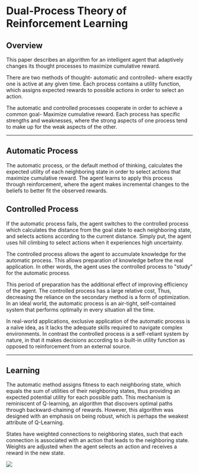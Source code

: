 # Dual-Process Theory of Reinforcement Learning

## Overview
This paper describes an algorithm for an intelligent agent that adaptively changes its thought processes to maximize cumulative reward. 

There are two methods of thought- automatic and controlled- where exactly one is active at any given time. Each process contains a utility function, which assigns expected rewards to possible actions in order to select an action. 

The automatic and controlled processes cooperate in order to achieve a common goal- Maximize cumulative reward. Each process has specific strengths and weaknesses, where the strong aspects of one process tend to make up for the weak aspects of the other.

---

## Automatic Process
The automatic process, or the default method of thinking, calculates the expected utility of each neighboring state in order to select actions that maximize cumulative reward. The agent learns to apply this process through reinforcement, where the agent makes incremental changes to the beliefs to better fit the observed rewards.

## Controlled Process
If the automatic process fails, the agent switches to the controlled process which calculates the distance from the goal state to each neighboring state, and selects actions according to the current distance. Simply put, the agent uses hill climbing to select actions when it experiences high uncertainty.

The controlled process allows the agent to accumulate knowledge for the automatic process. This allows preparation of knowledge before the real application. In other words, the agent uses the controlled process to "study" for the automatic process.

This period of preparation has the additional effect of improving efficiency of the agent. The controlled process has a large relative cost, Thus, decreasing the reliance on the secondary method is a form of optimization. In an ideal world, the automatic process is an air-tight, self-contained system that performs optimally in every situation all the time.

In real-world applications, exclusive application of the automatic process is a naïve idea, as it lacks the adequate skills required to navigate complex environments. In contrast the controlled process is a self-reliant system by nature, in that it makes decisions according to a built-in utility function as opposed to reinforcement from an external source.

---

## Learning
The automatic method assigns fitness to each neighboring state, which equals the sum of utilities of their neighboring states, thus providing an expected potential utility for each possible path. This mechanism is reminiscent of Q-learning, an algorithm that discovers optimal paths through backward-chaining of rewards. However, this algorithm was designed with an emphasis on being robust, which is perhaps the weakest attribute of Q-Learning.

States have weighted connections to neighboring states, such that each connection is associated with an action that leads to the neighboring state. Weights are adjusted when the agent selects an action and receives a reward in the new state.

![](https://github.com/CarsonScott/Dual-Process-Action-Selection/blob/master/img/Capture.PNG)
